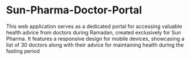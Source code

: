 # Sun-Pharma-Doctor-Portal
This web application serves as a dedicated portal for accessing valuable health advice from doctors during Ramadan, created exclusively for Sun Pharma. It features a responsive design for mobile devices, showcasing a list of 30 doctors along with their advice for maintaining health during the fasting period
